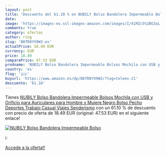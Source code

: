 ```yaml
---
layout: post
title: 'Descuento del 61.10 % en NUBILY Bolso Bandolera Impermeable Bolso'
date: 
image: 'https://images-eu.ssl-images-amazon.com/images/I/41MZc5%2BG3aL._SL200_.jpg'
comments: true
category: ofertas
author: ring
slug: 'B07R8YX9W3-es'
actualPrice: 18.49 EUR
currency: EUR
price: 18.49
comparePrice: 47.53 EUR
prodname: 'NUBILY Bolso Bandolera Impermeable Bolsos Mochila con USB y Orificio para Auriculares para Hombre y Mujere Negro Bolso Pecho Deportes Trabajo Casual Viajes Senderismo'
country: 'es'
flag: '🇪🇸'
buyurl: 'https://www.amazon.es/dp/B07R8YX9W3/?tag=tolees-21'
descuento: '61.10'
---
```


Tienes [NUBILY Bolso Bandolera Impermeable Bolsos Mochila con USB y Orificio para Auriculares para Hombre y Mujere Negro Bolso Pecho Deportes Trabajo Casual Viajes Senderismo](https://www.amazon.es/dp/B07R8YX9W3/?tag=tolees-21) con un 61.10 % de descuento con precio de oferta de 18.49 EUR (original: 47.53 EUR) en el siguiente enlace!

[![NUBILY Bolso Bandolera Impermeable Bolso](https://images-eu.ssl-images-amazon.com/images/I/41MZc5%2BG3aL._SL200_.jpg)](https://www.amazon.es/dp/B07R8YX9W3/?tag=tolees-21)

ℹ️:


[Accede a la oferta!!](https://www.amazon.es/dp/B07R8YX9W3/?tag=tolees-21)
